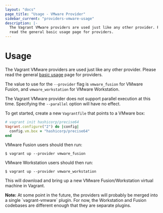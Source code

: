 ```yaml
---
layout: "docs"
page_title: "Usage - VMware Provider"
sidebar_current: "providers-vmware-usage"
description: |-
  The Vagrant VMware providers are used just like any other provider. Please
  read the general basic usage page for providers.
---
```


# Usage

The Vagrant VMware providers are used just like any other provider. Please
read the general [basic usage](/docs/providers/basic_usage.html) page for
providers.

The value to use for the `--provider` flag is `vmware_fusion` for VMware
Fusion, and `vmware_workstation` for VMware Workstation.

The Vagrant VMware provider does not support parallel execution at this time.
Specifying the `--parallel` option will have no effect.

To get started, create a new `Vagrantfile` that points to a VMware box:

```ruby
# vagrant init hashicorp/precise64
Vagrant.configure("2") do |config|
  config.vm.box = "hashicorp/precise64"
end
```

VMware Fusion users should then run:

```shell
$ vagrant up --provider vmware_fusion
```

VMware Workstation users should then run:

```shell
$ vagrant up --provider vmware_workstation
```

This will download and bring up a new VMware Fusion/Workstation virtual machine
in Vagrant.

<div class="alert alert-info">
  <strong>Note:</strong> At some point in the future, the providers
  will probably be merged into a single `vagrant-vmware` plugin. For now,
  the Workstation and Fusion codebases are different enough that they
  are separate plugins.
</div>
